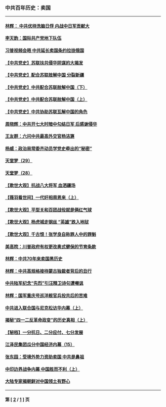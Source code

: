### 中共百年历史：卖国
---
#### [林辉： 中共优待洗脑日俘 内战中日军贡献大](../../pages/nf1176117/n13624644.md?12240430) 
#### [李天韵：国际共产党地下队伍](../../pages/nf1176117/n13611808.md?12240430) 
#### [习普视频会晤 中共延长卖国条约拉拢俄国](../../pages/nf1176117/n13060971.md?12240430) 
#### [【中共党史】苏联扶共侵华阴谋的大揭发](../../pages/nf1176117/n13056050.md?12240430) 
#### [【中共党史】配合苏联肢解中国 分裂新疆](../../pages/nf1176117/n13040700.md?12240430) 
#### [【中共党史】中共配合苏联肢解中国（下）](../../pages/nf1176117/n13035660.md?12240430) 
#### [【中共党史】中共配合苏联肢解中国（上）](../../pages/nf1176117/n13030262.md?12240430) 
#### [【中共党史】中共协助苏联瓦解中国的角色](../../pages/nf1176117/n13018109.md?12240430) 
#### [周晓辉：中共开七大时暗中勾结日军 后感谢侵华](../../pages/nf1176117/n12921960.md?12240430) 
#### [王友群：六问中共最高外交官杨洁篪](../../pages/nf1176117/n12836495.md?12240430) 
#### [杨威：政治局常委齐动员学党史牵出的“秘密”](../../pages/nf1176117/n12764642.md?12240430) 
#### [天堂梦（29）](../../pages/nf1176117/n12408465.md?12240430) 
#### [天堂梦（28）](../../pages/nf1176117/n12408309.md?12240430) 
#### [【欺世大观】抗战八大将军 血洒疆场](../../pages/nf1176117/n12357044.md?12240430) 
#### [【薇羽看世间】一代奸相周恩来（上）](../../pages/nf1176117/n12401109.md?12240430) 
#### [【欺世大观】平型关和百团战役就是俩红气球](../../pages/nf1176117/n12359157.md?12240430) 
#### [【欺世大观】杨虎城走钢丝 “英雄”跌入地狱](../../pages/nf1176117/n12358840.md?12240430) 
#### [【欺世大观】千古恨！张学良自称罪人中的罪魁](../../pages/nf1176117/n12358629.md?12240430) 
#### [美高院：川普政府有权更改奥式健保的节育条款](../../pages/nf1176117/n12242171.md?12240430) 
#### [林辉：中共70年来卖国黑历史](../../pages/nf1176117/n11552181.md?12240430) 
#### [林辉：中共高规格接待蒙古独裁者背后的丑行](../../pages/nf1176117/n11225005.md?12240430) 
#### [中共陆军纪念“先烈”引汪精卫诗句遭嘲讽](../../pages/nf1176117/n11153345.md?12240430) 
#### [林辉：国军重庆号巡洋舰官兵投共后的苦难](../../pages/nf1176117/n10997801.md?12240430) 
#### [中共进入联合国与尼克松访华内幕（上）](../../pages/nf1176117/n10138788.md?12240430) 
#### [揭秘“四一二反革命政变”的历史真相（上）](../../pages/nf1176117/n9996650.md?12240430) 
#### [【秘档】一分抗日、二分应付、七分发展](../../pages/nf1176117/n9331484.md?12240430) 
#### [江泽民集团瓜分中国经济内幕（15）](../../pages/nf1176117/n9268584.md?12240430) 
#### [张东园：受境外势力资助卖国 中共是鼻祖](../../pages/nf1176117/n9272480.md?12240430) 
#### [中印边界战争内幕 中国胜而不利（上）](../../pages/nf1176117/n9252458.md?12240430) 
#### [大陆专家揭朝鲜对中国领土有野心](../../pages/nf1176117/n9074056.md?12240430) 

---
#### 第 [ [2](./2.md?12240430) / [1](./1.md?12240430) ] 页
